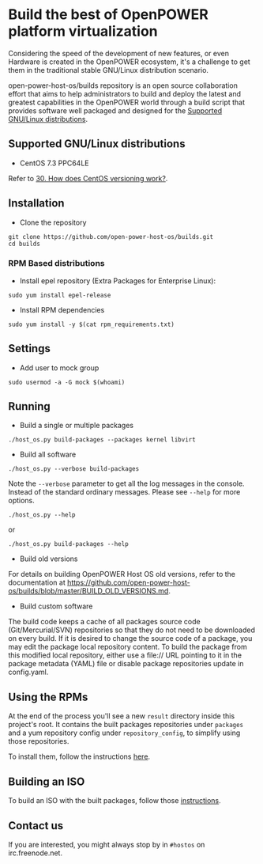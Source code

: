# Build the best of OpenPOWER platform virtualization

Considering the speed of the development of new features, or even
Hardware is created in the OpenPOWER ecosystem, it's a challenge to
get them in the traditional stable GNU/Linux distribution scenario.

open-power-host-os/builds repository is an open source collaboration
effort that aims to help administrators to build and deploy the latest
and greatest capabilities in the OpenPOWER world through a build
script that provides software well packaged and designed for the
[Supported GNU/Linux distributions](#supported-gnulinux-distributions).

## Supported GNU/Linux distributions

* CentOS 7.3 PPC64LE


Refer to [30. How does CentOS versioning work?](https://wiki.centos.org/FAQ/General#head-dcca41e9a3d5ac4c6d900a991990fd11930867d6).

## Installation

* Clone the repository

```
git clone https://github.com/open-power-host-os/builds.git
cd builds
```

### RPM Based distributions

* Install epel repository (Extra Packages for Enterprise Linux):

```
sudo yum install epel-release
```

* Install RPM dependencies

```
sudo yum install -y $(cat rpm_requirements.txt)
```

## Settings

* Add user to mock group

```
sudo usermod -a -G mock $(whoami)
```

## Running

* Build a single or multiple packages

```
./host_os.py build-packages --packages kernel libvirt
```

* Build all software

```
./host_os.py --verbose build-packages
```

Note the `--verbose` parameter to get all the log messages in the
console. Instead of the standard ordinary messages. Please see
`--help` for more options.

```
./host_os.py --help
```

or

```
./host_os.py build-packages --help
```

* Build old versions

For details on building OpenPOWER Host OS old versions, refer to the documentation at https://github.com/open-power-host-os/builds/blob/master/BUILD_OLD_VERSIONS.md.

* Build custom software

The build code keeps a cache of all packages source code (Git/Mercurial/SVN)
repositories so that they do not need to be downloaded on every build. If it is
desired to change the source code of a package, you may edit the package local
repository content. To build the package from this modified local repository,
either use a file:// URL pointing to it in the package metadata (YAML)
file or disable package repositories update in config.yaml.


## Using the RPMs

At the end of the process you'll see a new ``result`` directory inside
this project's root. It contains the built packages repositories under
``packages`` and a yum repository config under ``repository_config``, to
simplify using those repositories.

To install them, follow the instructions [here](INSTALLING_PACKAGES.md).


## Building an ISO

To build an ISO with the built packages, follow those
[instructions](BUILDING_AN_ISO).


## Contact us

If you are interested, you might always stop by in `#hostos` on irc.freenode.net.

